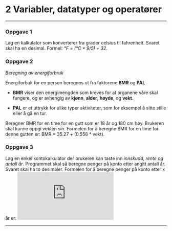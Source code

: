 # 2 Variabler, datatyper og operatører
----------

### Oppgave 1
Lag en kalkulator som konverterer fra grader celsius til fahrenheit. Svaret skal ha en desimal. Formel: *°F = (°C × 9/5) + 32*.

### Oppgave 2
*Beregning av energiforbruk*

Energiforbuk for en person beregnes ut fra faktorene **BMR** og **PAL**

* **BMR** viser den energimengden som kreves for at organene våre skal fungere, og er avhengig av __kjønn__, __alder__, __høyde__, og __vekt__.

* **PAL** er et uttrykk for ulike typer aktiviteter, som for eksempel å sitte stille eller å gå en tur.

Beregner BMR for en time for en gutt som er 18 år og 180 cm høy. Brukeren skal kunne oppgi vekten sin. Formelen for å beregne BMR for en time for denne gutten er: BMR = 35.27 + (0.558 * vekt).

### Oppgave 3
Lag en enkel kontokalkulator der brukeren kan taste inn *innskudd, rente og antall år*. Programmet skal så beregne penger på konto etter angitt antall år. Svaret skal ha to desimaler. Formelen for å beregne penger på konto etter x år er:
![equation](http://www.sciweavers.org/tex2img.php?eq=innskudd%20%5Ccdot%20vekstfaktor%5Ex&bc=White&fc=Black&im=jpg&fs=12&ff=arev&edit=0)


---
